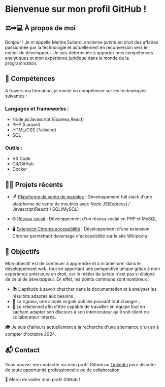# Bienvenue sur mon profil GitHub !

## :balance_scale:&#x27A1;&#x1F4BB; À propos de moi

Bonjour ! Je m'appelle Marine Suhard, ancienne juriste en droit des affaires passionnée par la technologie et actuellement en reconversion vers le métier de développeur. Je suis déterminée à apporter mes compétences analytiques et mon expérience juridique dans le monde de la programmation.

## :seedling: Compétences

 A travers ma formation, je monte en compétence sur les technologies suivantes :

### Langages et frameworks :

- Node.js/Javascript (Express,React)
- PHP (Laravel)
- HTML/CSS (Tailwind)
- SQL

### Outils :

- VS Code
- Git/GitHub
- Docker

## :woman_technologist: Projets récents

- :chair: [Plateforme de vente de meubles](https://github.com/Rinema90/furniture_sales_platform.git) : Développement full stack d'une plateforme de vente de meubles avec Node JS(Express) / Javascript(React) / SQL(MySQL) 

- :globe_with_meridians: [Réseau social](https://github.com/Rinema90/social-network.git) : Développement d'un réseau social en PHP et MySQL
  
- :desktop_computer: [Extension Chrome accessibilité](https://github.com/Rinema90/a11y-chrome-extension.git) : Développement d'une extension Chrome permettant davantage d'accessibilité sur le site Wikipedia

## :dart: Objectifs

Mon objectif est de continuer à apprendre et à m'améliorer dans le développement web, tout en apportant une perspective unique grâce à mon expérience antérieure en droit, car le métier de juriste n'est pas si éloigné de celui de développeur.
En effet, les points communs sont nombreux :
- :books: L'aptitude à savoir chercher dans la documentation et à analyser les résultats adaptés aux besoins ;
- :microscope: La rigueur, une simple virgule oubliée pouvant tout changer ;
- :speech_balloon: Le relationnel afin d'être capable de travailler en équipe tout en sachant adapter son discours à son interlocuteur qu'il soit client ou collaborateur interne.

:mortar_board: Je suis d'ailleurs actuellement à la recherche d'une alternance d'un an à compter d'octobre 2024.


## :mailbox_with_mail: Contact

Vous pouvez me contacter via mon profil Github ou [LinkedIn](www.linkedin.com/in/marine-suhard) pour discuter de toute opportunité professionnelle ou de collaboration.




:pray: Merci de visiter mon profil GitHub !



<!---
Rinema90/Rinema90 is a ✨ special ✨ repository because its `README.md` (this file) appears on your GitHub profile.
You can click the Preview link to take a look at your changes.
--->
